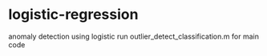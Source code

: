 # logistic-regression
anomaly detection using logistic
run outlier_detect_classification.m for main code
